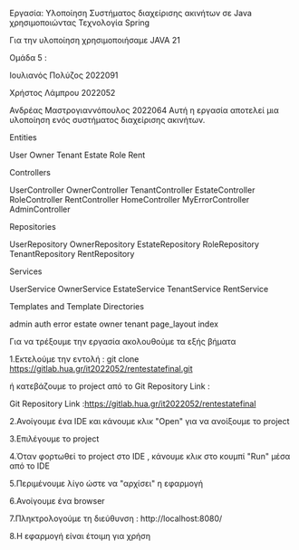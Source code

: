 Εργασία: Υλοποίηση Συστήματος διαχείρισης ακινήτων σε Java χρησιμοποιώντας Τεχνολογία Spring

Για την υλοποίηση χρησιμοποιήσαμε JAVA 21

Ομάδα 5 :

Ιουλιανός Πολύζος 2022091

Χρήστος Λάμπρου 2022052

Ανδρέας Μαστρογιαννόπουλος 2022064
Αυτή η εργασία αποτελεί μια υλοποίηση ενός συστήματος διαχείρισης ακινήτων.

Entities

User
Owner
Tenant
Estate
Role
Rent


Controllers

UserController
OwnerController
TenantController
EstateController
RoleController
RentController
HomeController
MyErrorController
AdminController


Repositories

UserRepository
OwnerRepository
EstateRepository
RoleRepository
TenantRepository
RentRepository


Services

UserService
OwnerService
EstateService
TenantService
RentService


Templates and Template Directories

admin
auth
error
estate
owner
tenant
page_layout
index


Για να τρέξουμε την εργασία ακολουθούμε τα εξής βήματα

1.Εκτελούμε την εντολή : git clone https://gitlab.hua.gr/it2022052/rentestatefinal.git


ή κατεβάζουμε το project από το Git Repository Link :

Git Repository Link :https://gitlab.hua.gr/it2022052/rentestatefinal


2.Ανοίγουμε ένα IDE και κάνουμε κλικ "Open" για να ανοίξουμε το project

3.Eπιλέγουμε το project

4.Όταν φορτωθεί  το project στο IDE , κάνουμε κλικ στο κουμπί "Run" μέσα από το IDE

5.Περιμένουμε λίγο ώστε να "αρχίσει" η εφαρμογή

6.Ανοίγουμε ένα browser

7.Πληκτρολογούμε τη διεύθυνση : http://localhost:8080/


8.Η εφαρμογή είναι έτοιμη για χρήση
